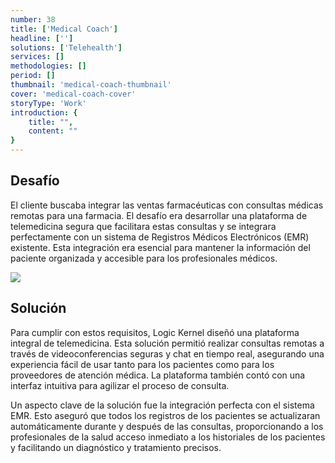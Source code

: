 ```yaml
---
number: 38
title: ['Medical Coach']
headline: ['']
solutions: ['Telehealth']
services: []
methodologies: []
period: []
thumbnail: 'medical-coach-thumbnail'
cover: 'medical-coach-cover'
storyType: 'Work'
introduction: {
    title: "",
    content: ""
}
---
```


## Desafío

El cliente buscaba integrar las ventas farmacéuticas con consultas médicas remotas para una farmacia. El desafío era desarrollar una plataforma de telemedicina segura que facilitara estas consultas y se integrara perfectamente con un sistema de Registros Médicos Electrónicos (EMR) existente. Esta integración era esencial para mantener la información del paciente organizada y accesible para los profesionales médicos.

![](/work/medical-coach-figure-1.jpg)

## Solución

Para cumplir con estos requisitos, Logic Kernel diseñó una plataforma integral de telemedicina. Esta solución permitió realizar consultas remotas a través de videoconferencias seguras y chat en tiempo real, asegurando una experiencia fácil de usar tanto para los pacientes como para los proveedores de atención médica. La plataforma también contó con una interfaz intuitiva para agilizar el proceso de consulta.

Un aspecto clave de la solución fue la integración perfecta con el sistema EMR. Esto aseguró que todos los registros de los pacientes se actualizaran automáticamente durante y después de las consultas, proporcionando a los profesionales de la salud acceso inmediato a los historiales de los pacientes y facilitando un diagnóstico y tratamiento precisos.